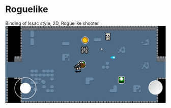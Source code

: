 # Roguelike
Binding of Issac style, 2D, Roguelike shooter
![alt text](https://github.com/RustyPaper/Roguelike/blob/master/Rl1.gif)
